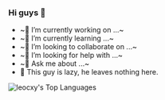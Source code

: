 ### Hi guys 👋


- ~🔭 I’m currently working on ...~
- ~🌱 I’m currently learning ...~
- ~👯 I’m looking to collaborate on ...~
- ~🤔 I’m looking for help with ...~
- ~💬 Ask me about ...~
- 🤖 This guy is lazy, he leaves nothing here.

![leocxy's Top Languages](https://github-readme-stats.vercel.app/api/top-langs/?username=leocxy&theme=calm&show_icons=true&hide_border=true&layout=compact)

